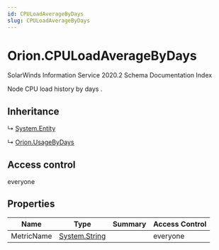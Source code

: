 ```yaml
---
id: CPULoadAverageByDays
slug: CPULoadAverageByDays
---
```


# Orion.CPULoadAverageByDays

SolarWinds Information Service 2020.2 Schema Documentation Index

Node CPU load history by days .

## Inheritance

↳ [System.Entity](./../System/Entity)

↳ [Orion.UsageByDays](./../Orion/UsageByDays)

## Access control

everyone

## Properties

| Name | Type | Summary | Access Control |
| ------ | ------ | ------ | ------ |
| MetricName | [System.String](https://docs.microsoft.com/en-us/dotnet/api/system.string) |  | everyone |

